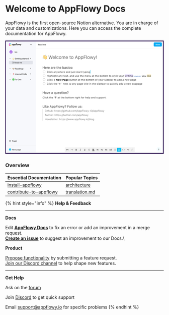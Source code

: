 # Welcome to AppFlowy Docs

AppFlowy is the first open-source Notion alternative. You are in charge of your data and customizations. Here you can access the complete documentation for AppFlowy.

![](<../../.gitbook/assets/image (2).png>)

### Overview

| Essential Documentation                                        | Popular Topics                                                                              |
| -------------------------------------------------------------- | ------------------------------------------------------------------------------------------- |
| [install-appflowy](../install-appflowy/ "mention")             | [architecture](../contribute-to-appflowy/architecture/ "mention")                           |
| [contribute-to-appflowy](../contribute-to-appflowy/ "mention") | [translation.md](../contribute-to-appflowy/software-contributions/translation.md "mention") |





{% hint style="info" %}
**Help & Feedback**

****

**Docs**

Edit [**AppFlowy Docs**](https://github.com/AppFlowy-IO/docs) to fix an error or add an improvement in a merge request.\
[**Create an issue**](https://github.com/AppFlowy-IO/docs/issues) to suggest an improvement to our Docs.\


**Product**

[Propose functionality](https://github.com/AppFlowy-IO/appflowy/issues/new/choose) by submitting a feature request.\
[Join our Discord channel](https://discord.gg/9Q2xaN37tV) to help shape new features.

****

**Get Help**

Ask on the [forum](https://github.com/AppFlowy-IO/appflowy/discussions/new)

Join [Discord](https://discord.gg/9Q2xaN37tV) to get quick support

Email [support@appflowy.io](mailto:support@appflowy.io) for specific problems
{% endhint %}



